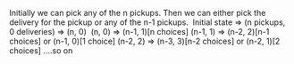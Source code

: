 Initially we can pick any of the n pickups. Then we can either pick the delivery for the pickup or any of the n-1 pickups.
​
Initial state => (n pickups, 0 deliveries) => (n, 0)
​
(n, 0) => (n-1, 1)[n choices]
(n-1, 1) => (n-2, 2)[n-1 choices] or (n-1, 0)[1 choice]
(n-2, 2) => (n-3, 3)[n-2 choices] or (n-2, 1)[2 choices]
....so on